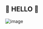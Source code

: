 ## 🌸 HELLO 🌸

![image](https://github.com/user-attachments/assets/cd7e3028-8f5d-4ebf-bf97-25dd1065ef0b "Оп, привет!")


